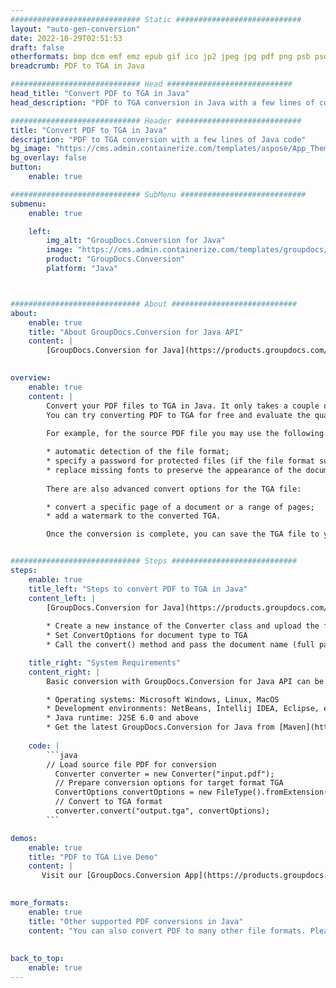```yaml
---
############################# Static ############################
layout: "auto-gen-conversion"
date: 2022-10-29T02:51:53
draft: false
otherformats: bmp dcm emf emz epub gif ico jp2 jpeg jpg pdf png psb psd svg svgz tex tga tif tiff webp wmf wmz xps
breadcrumb: PDF to TGA in Java

############################# Head ############################
head_title: "Convert PDF to TGA in Java"
head_description: "PDF to TGA conversion in Java with a few lines of code. Convert over 160 file formats using the GroupDocs document conversion API for Java"

############################# Header ############################
title: "Convert PDF to TGA in Java"
description: "PDF to TGA conversion with a few lines of Java code"
bg_image: "https://cms.admin.containerize.com/templates/aspose/App_Themes/V3/images/bg/header1.png"
bg_overlay: false
button:
    enable: true

############################# SubMenu ############################
submenu:
    enable: true

    left:
        img_alt: "GroupDocs.Conversion for Java"
        image: "https://cms.admin.containerize.com/templates/groupdocs/images/product-logos/90x90-noborder/groupdocs-conversion-java.png"
        product: "GroupDocs.Conversion"
        platform: "Java"



############################# About ############################
about:
    enable: true
    title: "About GroupDocs.Conversion for Java API"
    content: |
        [GroupDocs.Conversion for Java](https://products.groupdocs.com/conversion/java/) is an advanced file format conversion API for converting between popular image and document formats such as Microsoft Office, OpenDocument, PDF, HTML, email, CAD. and much more with just a few lines of code. The native API automatically detects the formats of the original documents and offers many options for customizing the converted documents. Along with the function of extracting information from a document, it also supports caching of the conversion results to the local disk by default. However, any type of cache storage can be supported by implementing the appropriate interfaces - Amazon S3, Dropbox, Google Drive, Windows Azure, Reddis, or any others.
    

overview:
    enable: true
    content: |
        Convert your PDF files to TGA in Java. It only takes a couple of lines of Java code on any platform of your choice, such as Windows, Linux, macOS.
        You can try converting PDF to TGA for free and evaluate the quality of the conversion results. Along with simple file conversion scripts, you can try more sophisticated options for loading the PDF source file and storing the TGA output. 
        
        For example, for the source PDF file you may use the following load options:

        * automatic detection of the file format;
        * specify a password for protected files (if the file format supports it);
        * replace missing fonts to preserve the appearance of the document.
        
        There are also advanced convert options for the TGA file:

        * convert a specific page of a document or a range of pages;
        * add a watermark to the converted TGA.

        Once the conversion is complete, you can save the TGA file to your local file path or to any third party storage such as FTP, Amazon S3, Google Drive, Dropbox etc. Please note - to convert PDF to TGA, you do not need to install any additional software, such as MS Office, Open Office, Adobe Acrobat Reader etc.


############################# Steps ############################
steps:
    enable: true
    title_left: "Steps to convert PDF to TGA in Java"
    content_left: |
        [GroupDocs.Conversion for Java](https://products.groupdocs.com/conversion/java/) allows developers to easily convert PDF file to TGA with a few lines of code.
        
        * Create a new instance of the Converter class and upload the file PDF with the full path
        * Set ConvertOptions for document type to TGA
        * Call the convert() method and pass the document name (full path) and format (TGA) as a parameter

    title_right: "System Requirements"
    content_right: |
        Basic conversion with GroupDocs.Conversion for Java API can be done with just a few lines of code. Our APIs are supported on all major platforms and operating systems. Before executing the code below, make sure you have the following prerequisites installed on your system.

        * Operating systems: Microsoft Windows, Linux, MacOS
        * Development environments: NetBeans, Intellij IDEA, Eclipse, etc.
        * Java runtime: J2SE 6.0 and above
        * Get the latest GroupDocs.Conversion for Java from [Maven](https://repository.groupdocs.com/webapp/#/artifacts/browse/tree/General/repo/com/groupdocs/groupdocs-conversion)
         
    code: |
        ```java    
        // Load source file PDF for conversion
          Converter converter = new Converter("input.pdf");
          // Prepare conversion options for target format TGA
          ConvertOptions convertOptions = new FileType().fromExtension("tga").getConvertOptions();
          // Convert to TGA format
          converter.convert("output.tga", convertOptions);
        ```

demos:
    enable: true
    title: "PDF to TGA Live Demo"
    content: |
       Visit our [GroupDocs.Conversion App](https://products.groupdocs.app/conversion/family) website and try PDF to TGA conversion now. The free demo has the following benefits
          

more_formats:
    enable: true
    title: "Other supported PDF conversions in Java"
    content: "You can also convert PDF to many other file formats. Please see the list below."
       
       
back_to_top:
    enable: true
---
```

